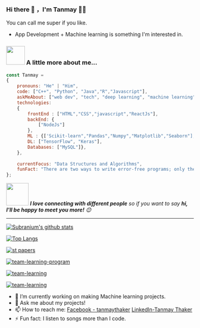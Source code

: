 ### Hi there 👋 ，I'm Tanmay 🙋‍♂️
You can call me super if you like.

- App Development + Machine learning is something I'm interested in.


### <img src="https://media.giphy.com/media/VgCDAzcKvsR6OM0uWg/giphy.gif" width="50"> A little more about me...  

```javascript
const Tanmay = 
{
    pronouns: "He" | "Him",
    code: ["C++", "Python", "Java","R","Javascript"],
    askMeAbout: ["web dev", "tech", "deep learning", "machine learning","Time-Series Forecasting"],
    technologies: 
    {
        frontEnd : ["HTML","CSS","javascript","ReactJs"],
        backEnd: {
            ["NodeJs"]
        },
        ML : {['Scikit-learn","Pandas","Numpy","Matplotlib","Seaborn"],
        DL: ["TensorFlow", "Keras"],
        Databases: ["MySQL"]},
    },
    
    currentFocus: "Data Structures and Algorithms",
    funFact: "There are two ways to write error-free programs; only the third one works"
};
```

<img src="https://media.giphy.com/media/LnQjpWaON8nhr21vNW/giphy.gif" width="60"> <em><b>I love connecting with different people</b> so if you want to say <b>hi, I'll be happy to meet you more!</b> 😊</em>

---

[![Subranium's github stats](https://github-readme-stats.vercel.app/api?username=TanmayThaker&show_icons=true&theme=cobalt)](https://github.com/anuraghazra/github-readme-stats)


[![Top Langs](https://github-readme-stats.vercel.app/api/top-langs/?username=SuperSupeng&layout=compact&theme=cobalt)](https://github.com/anuraghazra/github-readme-stats)


[![st papers](https://github-readme-stats.vercel.app/api/pin/?username=TanmayThaker&repo=Evaluating_Mathematical_Equations_Using_AI&theme=cobalt)](https://github.com/TanmayThaker/Evaluating_Mathematical_Equations_Using_AI)


[![team-learning-program](https://github-readme-stats.vercel.app/api/pin/?username=TanmayThaker&repo=Mask-Detection&theme=cobalt)](https://github.com/TanmayThaker/Mask-Detection)


[![team-learning](https://github-readme-stats.vercel.app/api/pin/?username=TanmayThaker&repo=Cement-Strength-Prediction&theme=cobalt)](https://github.com/TanmayThaker/Cement-Strength-Prediction)

[![team-learning](https://github-readme-stats.vercel.app/api/pin/?username=TanmayThaker&repo=450-DSA&theme=cobalt)](https://github.com/TanmayThaker/450-DSA)


- 🔭 I’m currently working on making Machine learning projects.
- 💬 Ask me about my projects!
- 📫 How to reach me: [Facebook - tanmaythaker](https://www.facebook.com/tanmay.thaker.3) [LinkedIn-Tanmay Thaker](https://www.linkedin.com/in/tanmay-thaker-15b0a71a9/)
- ⚡ Fun fact: I listen to songs more than I code.
